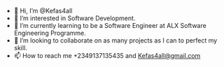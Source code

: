 - 👋 Hi, I’m @Kefas4all
- 👀 I’m interested in Software Development.
- 🌱 I’m currently learning to be a Software Engineer at ALX Software Engineering Programme.
- 💞️ I’m looking to collaborate on as many projects as I can to perfect my skill.
- 📫 How to reach me +2349137135435 and Kefas4all@gmail.com

<!---
Kefas4all/Kefas4all is a ✨ special ✨ repository because its `README.md` (this file) appears on your GitHub profile.
You can click the Preview link to take a look at your changes.
--->
